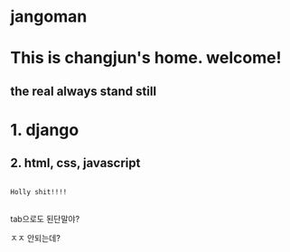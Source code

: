 # jangoman

This is changjun's home. welcome!
===

the real always stand still
----

#   1. django
##  2. html, css, javascript

<pre>
<code>
Holly shit!!!!
</code>
</pre>

  tab으로도 된단말야?
  
  ㅈㅈ 안되는데?
